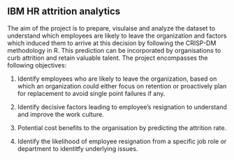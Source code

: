 ## IBM HR attrition analytics

The aim of the project is to prepare, visulaise and analyze the dataset to understand which employees are likely to leave the organization and factors which induced them to arrive at this decision by following the CRISP-DM methodology in R. This prediction can be incorporated by organisations to curb attrition and retain valuable talent. The project encompasses the following objectives: 

1. Identify employees who are likely to leave the organization, based on which an organization could either focus on retention or proactively plan for replacement to avoid single point failures if any.

2. Identify decisive factors leading to employee’s resignation to understand and improve the work culture.

3. Potential cost benefits to the organisation by predicting the attrition rate.

4. Identify the likelihood of employee resignation from a specific job role or department to identitfy underlying issues.
